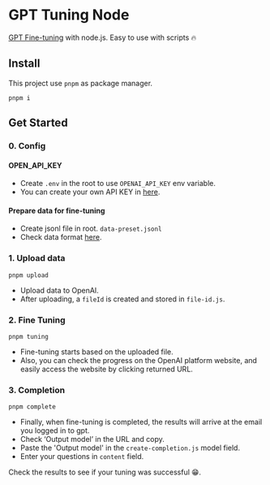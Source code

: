 # GPT Tuning Node

[GPT Fine-tuning](https://platform.openai.com/docs/guides/fine-tuning) with node.js. Easy to use with scripts 🔥

## Install

This project use `pnpm` as package manager.

```
pnpm i
```

## Get Started

### 0. Config

#### OPEN_API_KEY

- Create `.env` in the root to use `OPENAI_API_KEY` env variable.
- You can create your own API KEY in [here](https://platform.openai.com/api-keys).

#### Prepare data for fine-tuning

- Create jsonl file in root. `data-preset.jsonl`
- Check data format [here](https://platform.openai.com/docs/guides/fine-tuning/example-format).

### 1. Upload data

```
pnpm upload
```

- Upload data to OpenAI.
- After uploading, a `fileId` is created and stored in `file-id.js`.

### 2. Fine Tuning

```
pnpm tuning
```

- Fine-tuning starts based on the uploaded file.
- Also, you can check the progress on the OpenAI platform website, and easily access the website by clicking returned URL.

### 3. Completion

```
pnpm complete
```

- Finally, when fine-tuning is completed, the results will arrive at the email you logged in to gpt.
- Check ‘Output model’ in the URL and copy.
- Paste the 'Output model' in the `create-completion.js` model field.
- Enter your questions in `content` field.

Check the results to see if your tuning was successful 😁.
